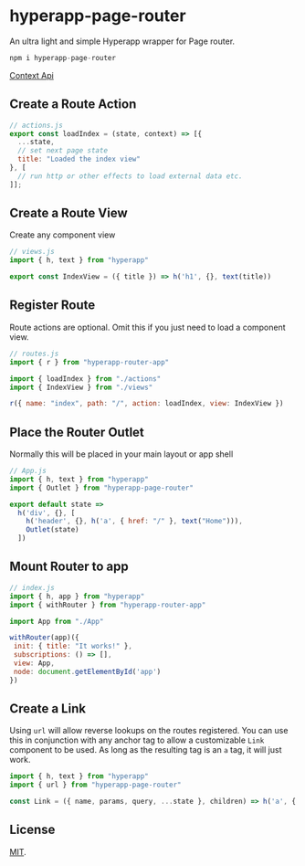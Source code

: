 # hyperapp-page-router

An ultra light and simple Hyperapp wrapper for Page router.

```js
npm i hyperapp-page-router
```

[Context Api](https://visionmedia.github.io/page.js/#context)

## Create a Route Action

```js
// actions.js
export const loadIndex = (state, context) => [{
  ...state,
  // set next page state
  title: "Loaded the index view"
}, [
  // run http or other effects to load external data etc.
]];
```

## Create a Route View

Create any component view

```js
// views.js
import { h, text } from "hyperapp"

export const IndexView = ({ title }) => h('h1', {}, text(title))
```

## Register Route

Route actions are optional. Omit this if you just need to load a component view.

```js
// routes.js
import { r } from "hyperapp-router-app"

import { loadIndex } from "./actions"
import { IndexView } from "./views"

r({ name: "index", path: "/", action: loadIndex, view: IndexView })
```

## Place the Router Outlet

Normally this will be placed in your main layout or app shell

```js
// App.js
import { h, text } from "hyperapp"
import { Outlet } from "hyperapp-page-router"

export default state =>
  h('div', {}, [
    h('header', {}, h('a', { href: "/" }, text("Home"))),
    Outlet(state)
  ])
```

## Mount Router to app

```js
// index.js
import { h, app } from "hyperapp"
import { withRouter } from "hyperapp-router-app"

import App from "./App"

withRouter(app)({
 init: { title: "It works!" },
 subscriptions: () => [],
 view: App,
 node: document.getElementById('app')
})
```

## Create a Link

Using `url` will allow reverse lookups on the routes registered. You can use this in conjunction with any anchor tag to allow a customizable `Link` component to be used. As long as the resulting tag is an `a` tag, it will just work.

```js
import { h, text } from "hyperapp"
import { url } from "hyperapp-page-router"

const Link = ({ name, params, query, ...state }, children) => h('a', { href: url({ name, params, query }), ...state }, children)
```

## License

[MIT](LICENSE).
